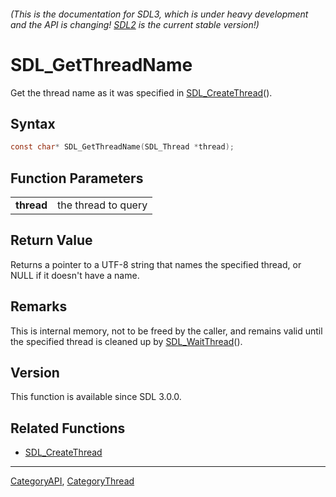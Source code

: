 ###### (This is the documentation for SDL3, which is under heavy development and the API is changing! [SDL2](https://wiki.libsdl.org/SDL2/) is the current stable version!)
# SDL_GetThreadName

Get the thread name as it was specified in [SDL_CreateThread](SDL_CreateThread)().

## Syntax

```c
const char* SDL_GetThreadName(SDL_Thread *thread);

```

## Function Parameters

|                |                     |
| -------------- | ------------------- |
| **thread**     | the thread to query |

## Return Value

Returns a pointer to a UTF-8 string that names the specified thread, or
NULL if it doesn't have a name.

## Remarks

This is internal memory, not to be freed by the caller, and remains valid
until the specified thread is cleaned up by
[SDL_WaitThread](SDL_WaitThread)().

## Version

This function is available since SDL 3.0.0.

## Related Functions

* [SDL_CreateThread](SDL_CreateThread)

----
[CategoryAPI](CategoryAPI), [CategoryThread](CategoryThread)


